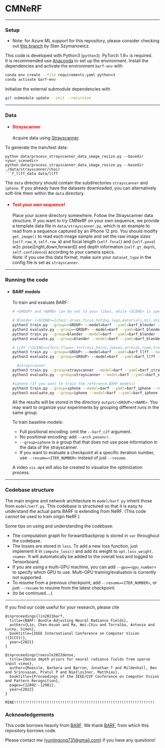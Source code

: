 # CMNeRF



--------------------------------------

### Setup

- Note: for Azure ML support for this repository, please consider checking out [this branch](https://github.com/szymanowiczs/bundle-adjusting-NeRF/tree/azureml_training_script) by Stan Szymanowicz.

This code is developed with Python3 (`python3`). PyTorch 1.9+ is required.  
It is recommended use [Anaconda](https://www.anaconda.com/products/individual) to set up the environment. Install the dependencies and activate the environment `barf-env` with
```bash
conda env create --file requirements.yaml python=3
conda activate barf-env
```
Initialize the external submodule dependencies with
```bash
git submodule update --init --recursive
```

--------------------------------------

### Data

- #### <span style="color:red">Strayscanner</span>
    Acquire data using [Strayscanner](https://docs.strayrobots.io/).
  
To generate the train/test data:
```
python data/process_strayscanner_data_image_resize.py --basedir <your_scenedir>
python data/process_strayscanner_data_image_resize.py --basedir ./data/strayscanner/chair 
```f_llff_data data/llff
  ```
  The `data` directory should contain the subdirectories `strayscanner` and `iphone`.
  If you already have the datasets downloaded, you can alternatively soft-link them within the `data` directory.

- #### <span style="color:red">Test your own sequence!</span>
  Place your scene directory somewhere. Follow the Strayscanner data structure.
  If you want to try CMNeRF on your own sequence, we provide a template data file in `data/strayscanner.py`, which is an example to read from a sequence captured by an iPhone 12 pro.   You should modify `get_image()` to read each image sample and set the raw image sizes (`self.raw_H`, `self.raw_W`) and focal length (`self.focal`) and (`self.pose`) w2c pose([right,down,forward]) and depth information (`self.gt_depth`, `self.confidence`)  according to your camera specs.  
Note: if you use this data format, make sure your `dataset_type` in the config file is set as `strayscanner`.

--------------------------------------

### Running the code

- #### BARF models
  To train and evaluate BARF:
  ```bash
  # <GROUP> and <NAME> can be set to your likes, while <SCENE> is specific to datasets
  
  # Blender (<SCENE>={chair,drums,ficus,hotdog,lego,materials,mic,ship})
  python3 train.py --group=<GROUP> --model=barf --yaml=barf_blender --name=<NAME> --data.scene=<SCENE> --barf_c2f=[0.1,0.5]
  python3 evaluate.py --group=<GROUP> --model=barf --yaml=barf_blender --name=<NAME> --data.scene=<SCENE> --data.val_sub= --resume
  python3 train.py --group=blender --model=barf --yaml=barf_blender --name=result_lego --data.scene=lego --barf_c2f=[0.1,0.5]
  python3 evaluate.py --group=blender --model=barf --yaml=barf_blender --name=result_lego --data.scene=lego --data.val_sub= --resume
  
  # LLFF (<SCENE>={fern,flower,fortress,horns,leaves,orchids,room,trex})
  python3 train.py --group=<GROUP> --model=barf --yaml=barf_llff --name=<NAME> --data.scene=<SCENE> --barf_c2f=[0.1,0.5]
  python3 evaluate.py --group=<GROUP> --model=barf --yaml=barf_llff --name=<NAME> --data.scene=<SCENE> --resume
  
    #strayscanner
  python3 train.py --group=strayscanner --model=barf --yaml=barf_strayscanner --name=result_chair --data.scene=chair  --barf_c2f=[0.1,0.5] --depth.use_depth=true --depth.use_depth_loss=true 
  python3 evaluate.py --group=strayscanner --model=barf --yaml=barf_strayscanner --name=result_chair --data.scene=chair  --data.val_sub= --depth.use_depth=true --depth.use_depth_loss=true 
  
  #iphone (If you want to train the reference BARF models)
  python3 train.py --group=iphone --model=barf --yaml=barf_iphone --name=result_chair --data.scene=chair  --barf_c2f=[0.1,0.5]  --depth.use_depth=false --depth.use_depth_loss=false 
  python3 evaluate.py --group=iphone --model=barf --yaml=barf_iphone --name=result_chair --data.scene=chair  --data.val_sub= --resume --depth.use_depth=false --depth.use_depth_loss=false 
  ```
  All the results will be stored in the directory `output/<GROUP>/<NAME>`.
  You may want to organize your experiments by grouping different runs in the same group.

  To train baseline models:
  - Full positional encoding: omit the `--barf_c2f` argument.
  - No positional encoding: add `--arch.posenc!`.
  - `--group=iphone` is a group that that does not use pose information in the data of the strayscanner.
  - If you want to evaluate a checkpoint at a specific iteration number, use `--resume=<ITER_NUMBER>` instead of just `--resume`.

  A video `vis.mp4` will also be created to visualize the optimization process.
  
  
--------------------------------------
### Codebase structure

The main engine and network architecture in `model/barf.py` inherit those from `model/nerf.py`.
This codebase is structured so that it is easy to understand the actual parts BARF is extending from NeRF. 
(This code cannot be used to train origin NeRF.)
  
Some tips on using and understanding the codebase:
- The computation graph for forward/backprop is stored in `var` throughout the codebase.
- The losses are stored in `loss`. To add a new loss function, just implement it in `compute_loss()` and add its weight to `opt.loss_weight.<name>`. It will automatically be added to the overall loss and logged to Tensorboard.
- If you are using a multi-GPU machine, you can add `--gpu=<gpu_number>` to specify which GPU to use. Multi-GPU training/evaluation is currently not supported.
- To resume from a previous checkpoint, add `--resume=<ITER_NUMBER>`, or just `--resume` to resume from the latest checkpoint.
- (to be continued....)
--------------------------------------

If you find our code useful for your research, please cite
```
@inproceedings{lin2021barf,
  title={BARF: Bundle-Adjusting Neural Radiance Fields},
  author={Lin, Chen-Hsuan and Ma, Wei-Chiu and Torralba, Antonio and Lucey, Simon},
  booktitle={IEEE International Conference on Computer Vision ({ICCV})},
  year={2021}
}

@inproceedings{roessle2022dense,
  title={Dense depth priors for neural radiance fields from sparse input views},
  author={Roessle, Barbara and Barron, Jonathan T and Mildenhall, Ben and Srinivasan, Pratul P and Nie{\ss}ner, Matthias},
  booktitle={Proceedings of the IEEE/CVF Conference on Computer Vision and Pattern Recognition},
  pages={12892--12901},
  year={2022}
}

MINE!!!!!!!!!!!!!!!!!!!!!!!!!!!!!!!!!!!!!!!!!!!!!!!!!!!!!!!!!!!!!!!!

```

### Acknowledgements
This code borrows heavily from [BARF](https://github.com/chenhsuanlin/bundle-adjusting-NeRF).
We thank [BARF](https://github.com/chenhsuanlin/bundle-adjusting-NeRF), from which this repository borrows code. 


Please contact me (yunjingong731@gmail.com) if you have any questions!
